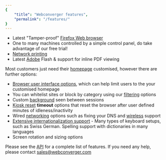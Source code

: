 ```yaml
---
{
    "title": "Webconverger features",
    "permalink": "/features/"
}
---
```


* Latest "Tamper-proof" [Firefox Web browser](http://en.wikipedia.org/wiki/Firefox)
* One to many machines controlled by a simple control panel, do take advantage of our free trial!
* [Network printing](/printing/)
* Latest [Adobe](/adobe/) Flash & support for inline PDF viewing

Most customers just need their [homepage](/homepage/) customised, however there are
further options:

* [Browser user interface options](/kiosk/), which can help limit users to the your customised homepage
* You can whitelist sites or block by category using our [filtering](/filtering/) options
* Custom [background](/artwork/) seen between sessions
* [Kiosk reset](/blanking/) **timeout** options that reset the browser after user defined minutes of idleness/inactivity
* Wired [networking](/networking/) options such as fixing your DNS and [wireless](/wireless/) support
* [Extensive internationalization support](/i18n/) -  Many types of keyboard setups, such as Swiss German. Spelling support with dictionaries in many languages
* Screen rotation and sizing options

Please see the [API](/api/) for a complete list of features. If you need any help, please contact sales@webconverger.com
